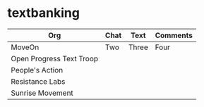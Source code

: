# textbanking

Org | Chat | Text | Comments
--- | ---- | ---- | --------
MoveOn | Two | Three | Four
Open Progress Text Troop | | |
People's Action | | |
Resistance Labs | | |
Sunrise Movement | | |

